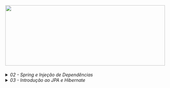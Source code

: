 <div align="left">
  <a href="https://github.com/kako13">
    <img float=left height="190em" width=500 src="https://github-readme-stats.vercel.app/api/pin?username=kako13&repo=algafood-api&card_width=250&theme=codeSTACKr&hide_border=true&bg_color=00000000"/>
  </a>
</div>

####

<details>
  <summary><i>02 - Spring e Injeção de Dependências</i></summary>

1. Por que aprender e usar Spring?
2. Conhecendo o ecossistema Spring
3. Spring vs Jakarta EE (Java EE)
4. Conhecendo o Spring Boot
5. [Criando um projeto Spring Boot com Spring Initializr](https://start.spring.io)
6. Conhecendo o Maven e o pom.xml de um projeto Spring Boot
7. Criando um controller com Spring MVC (Hello World!)
8. Restart mais rápido da aplicação com DevTools
9. [O que é injeção de dependências?](https://github.com/kako13/exemplo-di)
10. Conhecendo o IoC Container do Spring
11. Definindo beans com @Component
12. Injetando dependências (beans Spring)
13. Usando @Configuration e @Bean para definir beans
14. Conhecendo os pontos de injeção e a anotação @Autowired
15. Dependência opcional com @Autowired
16. Ambiguidade de beans e injeção de lista de beans
17. Desambiguação de beans com @Primary em um dos beans
18. Desambiguação de beans com @Qualifier
19. Desambiguação de beans com anotação customizada ⭐
20. Mudando o comportamento da aplicação com Spring Profiles (de ambiente à seleção implementações) ⭐
<details>
  <summary><i>21. Criando métodos de callback do ciclo de vida dos beans</i></summary>

Existem três formas possíveis:

* Através das anotações @PostConstructor e @PreDestroy:

```
    @PostConstruct
    public void init(){
        System.out.println("INIT " + notificador);
    }
    
    @PreDestroy
    public void destroy(){
        System.out.println("DESTROY " + notificador);
    }
```
* Através da anotações @Bean(initMethod = "init", destroyMethod = "destroy"), numa classe de configuração de um bean:

```
@Configuration
public class ServiceConfig {
    @Bean(initMethod = "init", destroyMethod = "destroy")
    public AtivacaoClienteService ativacaoClienteService(){
        return new AtivacaoClienteService();
    }
}
```
* Através da implementação das interfaces InitializingBean e DisposableBean:

```
public class AtivacaoClienteService implements InitializingBean, DisposableBean {

    @TipoDoNotificador(NivelUrgencia.SEM_URGENCIA) // via SMS
    @Autowired
    private Notificador notificador;

    @Override
    public void afterPropertiesSet() throws Exception {
        System.out.println("INIT " + notificador);
        // Qualquer lógica de inicialização adicional pode ser colocada aqui
    }

    @Override
    public void destroy() throws Exception {
        System.out.println("DESTROY " + notificador);
        // Qualquer lógica de destruição adicional pode ser colocada aqui
    }
}
```
</details>

22. Publicando e consumindo eventos customizados ⭐
23. Configurando projetos Spring Boot com o [application.properties](https://docs.spring.io/spring-boot/docs/current/reference/html/application-properties.html)
24. Substituindo propriedades via linha de comando e variáveis de ambiente
25. Criando e acessando propriedades customizadas com @Value
26. Acessando propriedades com @ConfigurationProperties
27. Alterando a configuração do projeto dependendo do ambiente (com Spring Profiles) ⭐
<details>
    <summary>28. Ativando o Spring Profile por linha de comando e variável de ambiente</summary>

Linha de comando:
```
java -jar .\target\algafood-api-0.0.1-SNAPSHOT.jar --spring.profiles.active=development
```

Variável de ambiente:

Linux:
```
export SPRING_PROFILES_ACTIVE=production
```
Windows:
- Temporária
```
set SPRING_PROFILES_ACTIVE=production
```
- Permanente
```
setx SPRING_PROFILES_ACTIVE=production
```
</details>
</details>
<details>
  <summary><i>03 - Introdução ao JPA e Hibernate</i></summary>

1. Instalando o MySQL Server e MySQL Workbench (adotei o docker-compose.yaml)
2. O que é JPA e Hibernate
3. Adicionando JPA e configurando o Data Source
4. Mapeando entidades com JPA
5. Criando as tabelas do banco a partir das entidades
6. Mapeando o id da entidade para autoincremento
7. Importando dados de teste com import.sql
8. Consultando objetos do banco de dados
9. Adicionando um objeto no banco de dados
10. Buscando um objeto pelo id no banco de dados
11. Atualizando um objeto no banco de dados
12. Excluindo um objeto do banco de dados
13. Conhecendo o padrão Agregate do DDD
14. Conhecendo e implementando o padrão Repository (por agregate)
15. Conhecendo e usando o Lombok
16. Desafio: Lombok e repositório de restaurantes
17. Mapeando relacionamento com @ManyToOne e Dialeto
18. A anotação @JoinColumn (para nomear coluna de FK)
19. Propriedade nullable de @Column e @JoinColumn
20. Desafio: mapeando entidades (Forma Pagamento, Permissão, Cidade e Estado)
</details>